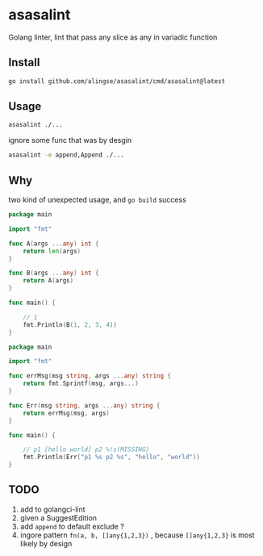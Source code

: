 # asasalint
Golang linter, lint that pass any slice as any in variadic function


## Install

```sh
go install github.com/alingse/asasalint/cmd/asasalint@latest
```

## Usage

```sh
asasalint ./...
```

ignore some func that was by desgin

```sh
asasalint -e append,Append ./...
```

## Why

two kind of unexpected usage, and `go build` success

```Go
package main

import "fmt"

func A(args ...any) int {
    return len(args)
}

func B(args ...any) int {
    return A(args)
}

func main() {

    // 1
    fmt.Println(B(1, 2, 3, 4))
}
```



```Go
package main

import "fmt"

func errMsg(msg string, args ...any) string {
    return fmt.Sprintf(msg, args...)
}

func Err(msg string, args ...any) string {
    return errMsg(msg, args)
}

func main() {

    // p1 [hello world] p2 %!s(MISSING)
    fmt.Println(Err("p1 %s p2 %s", "hello", "world"))
}
```



## TODO

1. add to golangci-lint
2. given a SuggestEdition
3. add `append` to default exclude ?
4. ingore pattern `fn(a, b, []any{1,2,3})` , because `[]any{1,2,3}` is most likely by design

